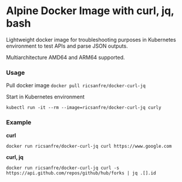 # Alpine Docker Image with curl, jq, bash

Lightweight docker image for troubleshooting purposes in Kubernetes environment to test APIs and parse JSON outputs.

Multiarchitecture AMD64 and ARM64 supported.

### Usage
Pull docker image `docker pull ricsanfre/docker-curl-jq`

Start in Kubernetes environment

`kubectl run -it --rm --image=ricsanfre/docker-curl-jq curly`

### Example
**curl**
```
docker run ricsanfre/docker-curl-jq curl https://www.google.com
```
**curl, jq**
```
docker run ricsanfre/docker-curl-jq curl -s https://api.github.com/repos/github/hub/forks | jq .[].id
```